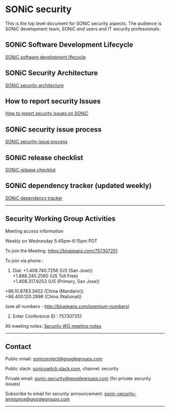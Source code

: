 # SONiC security
This is the top level document for SONiC security aspects. The audience is SONiC development team, SONiC end users and IT security professionals.

## SONiC Software Development Lifecycle
[SONiC software development lifecycle](https://github.com/Azure/sonic-security/blob/master/sonic-software-development-lifecycle.md)

## SONiC Security Architecture
[SONiC security architecture](https://github.com/Azure/sonic-security/blob/master/sonic-security-architecture.md)

## How to report security Issues
[How to report security issues on SONiC](https://github.com/Azure/sonic-security/blob/master/sonic-report-security-issues.md)

## SONiC security issue process
[SONiC security issue process](https://github.com/Azure/sonic-security/blob/master/sonic-security-issue-process.md)

## SONiC release checklist
[SONiC release checklist](https://github.com/Azure/sonic-security/blob/master/sonic-release-checklist.md)

## SONiC dependency tracker (updated weekly)
[SONiC dependency tracker](https://github.com/Azure/sonic-security/blob/master/sonic-dependency-track.md)

***
## Security Working Group Activities

Meeting access information 

Weekly on Wednesday 5:45pm-6:15pm PDT 

To join the Meeting:
https://bluejeans.com/757307251

To join via phone :  
1)  Dial:
  +1.408.740.7256 (US (San Jose))  
  +1.888.240.2560 (US Toll Free)  
  +1.408.317.9253 (US (Primary, San Jose))   

  +86.10.8783.3402 (China (Mandarin))  
  +86.400.120.2896 (China (National)) 
 
  (see all numbers - http://bluejeans.com/premium-numbers)   

2)  Enter Conference ID : 757307251


All meeting notes: 
[Security WG meeting notes](https://docs.google.com/document/d/1VvbFkXovfwTQiG8WCzN8bZb5_4mOlWQymC8NeHZ0q5Q/edit?usp=sharing)

***
## Contact
Public email: sonicproject@googlegroups.com

Public slack: [sonicswitch.slack.com](sonicswitch.slack.com), channel: security

Private email: [sonic-security@googlegroups.com](sonic-security@googlegroups.com)
(for private security issues)
 
Subscribe to email for security announcement: [sonic-security-announce@googlegroups.com](https://groups.google.com/forum/#!forum/sonic-security-announce)
***
